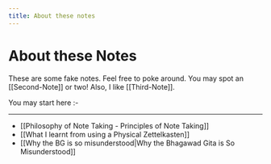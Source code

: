```yaml
---
title: About these notes
---
```

# About these Notes
These are some fake notes. Feel free to poke around. You may spot an [[Second-Note]]  or two! Also, I like [[Third-Note]].


You may start here :- 

---
- [[Philosophy of Note Taking - Principles of Note Taking]]
- [[What I learnt from using a Physical Zettelkasten]]
- [[Why the BG is so misunderstood|Why the Bhagawad Gita is So Misunderstood]]